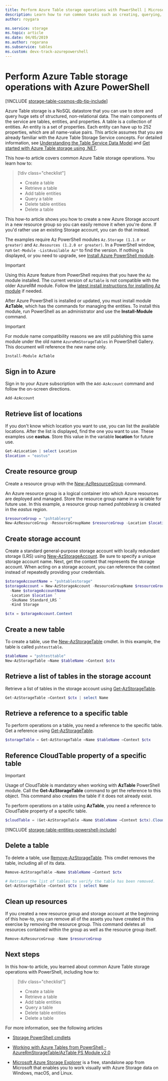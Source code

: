 ```yaml
---
title: Perform Azure Table storage operations with PowerShell | Microsoft Docs
description: Learn how to run common tasks such as creating, querying, deleting data from Azure Table storage account by using PowerShell.
author: roygara

ms.service: storage
ms.topic: article
ms.date: 04/05/2019
ms.author: rogarana
ms.subservice: tables 
ms.custom: devx-track-azurepowershell
---
```


# Perform Azure Table storage operations with Azure PowerShell 
[!INCLUDE [storage-table-cosmos-db-tip-include](../../../includes/storage-table-cosmos-db-langsoon-tip-include.md)]

Azure Table storage is a NoSQL datastore that you can use to store and query huge sets of structured, non-relational data. The main components of the service are tables, entities, and properties. A table is a collection of entities. An entity is a set of properties. Each entity can have up to 252 properties, which are all name-value pairs. This article assumes that you are already familiar with the Azure Table Storage Service concepts. For detailed information, see [Understanding the Table Service Data Model](/rest/api/storageservices/Understanding-the-Table-Service-Data-Model) and [Get started with Azure Table storage using .NET](../../cosmos-db/tutorial-develop-table-dotnet.md).

This how-to article covers common Azure Table storage operations. You learn how to: 

> [!div class="checklist"]
> * Create a table
> * Retrieve a table
> * Add table entities
> * Query a table
> * Delete table entities
> * Delete a table

This how-to article shows you how to create a new Azure Storage account in a new resource group so you can easily remove it when you're done. If you'd rather use an existing Storage account, you can do that instead.

The examples require Az PowerShell modules `Az.Storage (1.1.0 or greater)` and `Az.Resources (1.2.0 or greater)`. In a PowerShell window, run `Get-Module -ListAvailable Az*` to find the version. If nothing is displayed, or you need to upgrade, see [Install Azure PowerShell module](/powershell/azure/install-az-ps).

> [!IMPORTANT]
> Using this Azure feature from PowerShell requires that you have the `Az` module installed. The current version of `AzTable` is not compatible with the older AzureRM module.
> Follow the [latest install instructions for installing Az module](/powershell/azure/install-az-ps) if needed.

After Azure PowerShell is installed or updated, you must install module **AzTable**, which has the commands for managing the entities. To install this module, run PowerShell as an administrator and use the **Install-Module** command.

> [!IMPORTANT]
> For module name compatibility reasons we are still publishing this same module under the old name `AzureRmStorageTables` in PowerShell Gallery. This document will reference the new name only.

```powershell
Install-Module AzTable
```

## Sign in to Azure

Sign in to your Azure subscription with the `Add-AzAccount` command and follow the on-screen directions.

```powershell
Add-AzAccount
```

## Retrieve list of locations

If you don't know which location you want to use, you can list the available locations. After the list is displayed, find the one you want to use. These examples use **eastus**. Store this value in the variable **location** for future use.

```powershell
Get-AzLocation | select Location
$location = "eastus"
```

## Create resource group

Create a resource group with the [New-AzResourceGroup](/powershell/module/az.resources/new-azresourcegroup) command. 

An Azure resource group is a logical container into which Azure resources are deployed and managed. Store the resource group name in a variable for future use. In this example, a resource group named *pshtablesrg* is created in the *eastus* region.

```powershell
$resourceGroup = "pshtablesrg"
New-AzResourceGroup -ResourceGroupName $resourceGroup -Location $location
```

## Create storage account

Create a standard general-purpose storage account with locally redundant storage (LRS) using [New-AzStorageAccount](/powershell/module/az.storage/New-azStorageAccount). Be sure to specify a unique storage account name. Next, get the context that represents the storage account. When acting on a storage account, you can reference the context instead of repeatedly providing your credentials.

```powershell
$storageAccountName = "pshtablestorage"
$storageAccount = New-AzStorageAccount -ResourceGroupName $resourceGroup `
  -Name $storageAccountName `
  -Location $location `
  -SkuName Standard_LRS `
  -Kind Storage

$ctx = $storageAccount.Context
```

## Create a new table

To create a table, use the [New-AzStorageTable](/powershell/module/az.storage/New-AzStorageTable) cmdlet. In this example, the table is called `pshtesttable`.

```powershell
$tableName = "pshtesttable"
New-AzStorageTable –Name $tableName –Context $ctx
```

## Retrieve a list of tables in the storage account

Retrieve a list of tables in the storage account using [Get-AzStorageTable](/powershell/module/az.storage/Get-AzStorageTable).

```powershell
Get-AzStorageTable –Context $ctx | select Name
```

## Retrieve a reference to a specific table

To perform operations on a table, you need a reference to the specific table. Get a reference using [Get-AzStorageTable](/powershell/module/az.storage/Get-AzStorageTable).

```powershell
$storageTable = Get-AzStorageTable –Name $tableName –Context $ctx
```

## Reference CloudTable property of a specific table

> [!IMPORTANT]
> Usage of CloudTable is mandatory when working with **AzTable** PowerShell module. Call the **Get-AzStorageTable** command to get the reference to this object. This command also creates the table if it does not already exist.

To perform operations on a table using **AzTable**, you need a reference to CloudTable property of a specific table.

```powershell
$cloudTable = (Get-AzStorageTable –Name $tableName –Context $ctx).CloudTable
```

[!INCLUDE [storage-table-entities-powershell-include](../../../includes/storage-table-entities-powershell-include.md)]

## Delete a table

To delete a table, use [Remove-AzStorageTable](/powershell/module/az.storage/Remove-AzStorageTable). This cmdlet removes the table, including all of its data.

```powershell
Remove-AzStorageTable –Name $tableName –Context $ctx

# Retrieve the list of tables to verify the table has been removed.
Get-AzStorageTable –Context $Ctx | select Name
```

## Clean up resources

If you created a new resource group and storage account at the beginning of this how-to,  you can remove all of the assets you have created in this exercise by removing the resource group. This command deletes all resources contained within the group as well as the resource group itself.

```powershell
Remove-AzResourceGroup -Name $resourceGroup
```

## Next steps

In this how-to article, you learned about common Azure Table storage operations with PowerShell, including how to: 

> [!div class="checklist"]
> * Create a table
> * Retrieve a table
> * Add table entities
> * Query a table
> * Delete table entities
> * Delete a table

For more information, see the following articles

* [Storage PowerShell cmdlets](/powershell/module/az.storage#storage)

* [Working with Azure Tables from PowerShell - AzureRmStorageTable/AzTable PS Module v2.0](https://paulomarquesc.github.io/working-with-azure-storage-tables-from-powershell)

* [Microsoft Azure Storage Explorer](../../vs-azure-tools-storage-manage-with-storage-explorer.md) is a free, standalone app from Microsoft that enables you to work visually with Azure Storage data on Windows, macOS, and Linux.